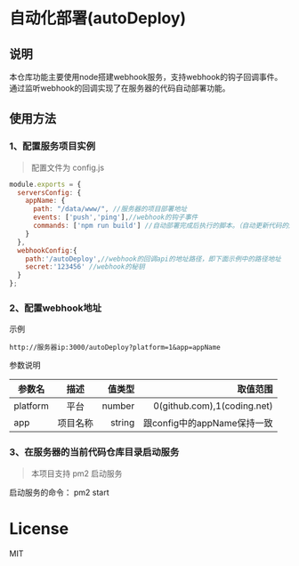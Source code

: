 # 自动化部署(autoDeploy)

## 说明

本仓库功能主要使用node搭建webhook服务，支持webhook的钩子回调事件。通过监听webhook的回调实现了在服务器的代码自动部署功能。


## 使用方法

### 1、配置服务项目实例 

> 配置文件为 config.js

```javascript
module.exports = {
  serversConfig: {
    appName: {
      path: "/data/www/", //服务器的项目部署地址
      events: ['push','ping'],//webhook的钩子事件
      commands: ['npm run build'] //自动部署完成后执行的脚本。（自动更新代码的逻辑已经内置）
    }
  },
  webhookConfig:{
    path:'/autoDeploy',//webhook的回调api的地址路径，即下面示例中的路径地址
    secret:'123456' //webhook的秘钥
  }
};
```


### 2、配置webhook地址

示例
```
http://服务器ip:3000/autoDeploy?platform=1&app=appName
```
参数说明

参数名|描述|值类型|取值范围
---|:--:|---:|---:|
platform|平台|number|0(github.com),1(coding.net)
app|项目名称|string|跟config中的appName保持一致

### 3、在服务器的当前代码仓库目录启动服务

> 本项目支持 pm2 启动服务

启动服务的命令： pm2 start

# License
MIT